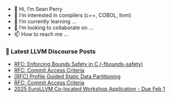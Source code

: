 - 👋 Hi, I’m Sean Perry
- 👀 I’m interested in compilers (c++, COBOL, llvm)
- 🌱 I’m currently learning ...
- 💞️ I’m looking to collaborate on ...
- 📫 How to reach me ...

<!---
s66perry/s66perry is a ✨ special ✨ repository because its `README.md` (this file) appears on your GitHub profile.
You can click the Preview link to take a look at your changes.
--->
### 📕 Latest LLVM Discourse Posts

<!-- DISCOURSE-LLVM:START -->
- [RFC: Enforcing Bounds Safety in C &lpar;-fbounds-safety&rpar;](https://discourse.llvm.org/t/rfc-enforcing-bounds-safety-in-c-fbounds-safety/70854?page=8#post_154)
- [RFC: Commit Access Criteria](https://discourse.llvm.org/t/rfc-commit-access-criteria/84073?page=3#post_48)
- [[RFC] Profile Guided Static Data Partitioning](https://discourse.llvm.org/t/rfc-profile-guided-static-data-partitioning/83744#post_12)
- [RFC: Commit Access Criteria](https://discourse.llvm.org/t/rfc-commit-access-criteria/84073?page=3#post_47)
- [2025 EuroLLVM Co-located Workshop Application - Due Feb 1](https://discourse.llvm.org/t/2025-eurollvm-co-located-workshop-application-due-feb-1/84223#post_1)
<!-- DISCOURSE-LLVM:END -->

